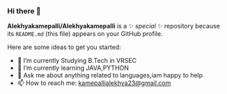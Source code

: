 ### Hi there 👋


**Alekhyakamepalli/Alekhyakamepalli** is a ✨ _special_ ✨ repository because its `README.md` (this file) appears on your GitHub profile.

Here are some ideas to get you started:

- 🔭 I’m currently Studying B.Tech in VRSEC
- 🌱 I’m currently learning JAVA,PYTHON
- 💬 Ask me about anything related to languages,iam happy to help
- 📫 How to reach me: kamepallialekhya23@gmail.com


